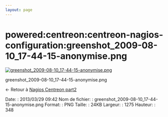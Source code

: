 ```yaml
---
layout: page
---
```


powered:centreon:centreon-nagios-configuration:greenshot\_2009-08-10\_17-44-15-anonymise.png
============================================================================================

[![greenshot\_2009-08-10\_17-44-15-anonymise.png](../../..//assets/media/powered/centreon/centreon-nagios-configuration/greenshot_2009-08-10_17-44-15-anonymise.png@cache=&w=900&h=245 "greenshot_2009-08-10_17-44-15-anonymise.png")](../../..//assets/media/powered/centreon/centreon-nagios-configuration/greenshot_2009-08-10_17-44-15-anonymise.png@cache= "Afficher le fichier original")

greenshot\_2009-08-10\_17-44-15-anonymise.png

← Retour à [Nagios Centreon
part2](../../../../centreon/nagios-centreon-part2.html "centreon:nagios-centreon-part2")

Date:
:   2013/03/29 09:42
Nom de fichier:
:   greenshot\_2009-08-10\_17-44-15-anonymise.png
Format:
:   PNG
Taille:
:   24KB
Largeur:
:   1275
Hauteur:
:   348

